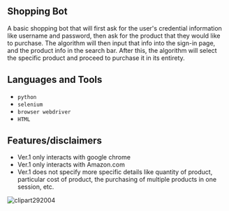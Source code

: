 ## Shopping Bot
A basic shopping bot that will first ask for the user's credential information like username and password, then ask for the product that they would like to purchase.
The algorithm will then input that info into the sign-in page, and the product info in the search bar. After this, the algorithm will select the specific product and proceed to purchase it in its entirety. 

## Languages and Tools
* `python`
* `selenium` 
* `browser webdriver`
* `HTML`

## Features/disclaimers
* Ver.1 only interacts with google chrome
* Ver.1 only interacts with Amazon.com
* Ver.1 does not specify more specific details like quantity of product, particular cost of product, the purchasing of multiple products in one session, etc.

![clipart292004](https://user-images.githubusercontent.com/71467135/170716895-5cae314d-0929-44c6-88e0-5beb1e986c5e.png)
